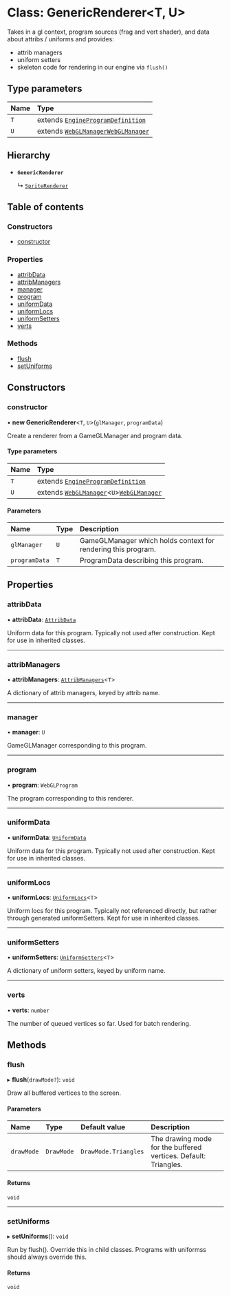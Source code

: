 # Class: GenericRenderer<T, U\>

Takes in a gl context, program sources (frag and vert shader),
and data about attribs / uniforms and provides:

- attrib managers
- uniform setters
- skeleton code for rendering in our engine via `flush()`

## Type parameters

| Name | Type                                                                          |
| :--- | :---------------------------------------------------------------------------- |
| `T`  | extends [`EngineProgramDefinition`](../interfaces/EngineProgramDefinition.md) |
| `U`  | extends [`WebGLManager`](WebGLManager.md)[`WebGLManager`](WebGLManager.md)    |

## Hierarchy

- **`GenericRenderer`**

  ↳ [`SpriteRenderer`](SpriteRenderer.md)

## Table of contents

### Constructors

- [constructor](GenericRenderer.md#constructor)

### Properties

- [attribData](GenericRenderer.md#attribdata)
- [attribManagers](GenericRenderer.md#attribmanagers)
- [manager](GenericRenderer.md#manager)
- [program](GenericRenderer.md#program)
- [uniformData](GenericRenderer.md#uniformdata)
- [uniformLocs](GenericRenderer.md#uniformlocs)
- [uniformSetters](GenericRenderer.md#uniformsetters)
- [verts](GenericRenderer.md#verts)

### Methods

- [flush](GenericRenderer.md#flush)
- [setUniforms](GenericRenderer.md#setuniforms)

## Constructors

### constructor

• **new GenericRenderer**<`T`, `U`\>(`glManager`, `programData`)

Create a renderer from a GameGLManager and program data.

#### Type parameters

| Name | Type                                                                             |
| :--- | :------------------------------------------------------------------------------- |
| `T`  | extends [`EngineProgramDefinition`](../interfaces/EngineProgramDefinition.md)    |
| `U`  | extends [`WebGLManager`](WebGLManager.md)<`U`\>[`WebGLManager`](WebGLManager.md) |

#### Parameters

| Name          | Type | Description                                                   |
| :------------ | :--- | :------------------------------------------------------------ |
| `glManager`   | `U`  | GameGLManager which holds context for rendering this program. |
| `programData` | `T`  | ProgramData describing this program.                          |

## Properties

### attribData

• **attribData**: [`AttribData`](../README.md#attribdata)

Uniform data for this program. Typically not used after construction.
Kept for use in inherited classes.

---

### attribManagers

• **attribManagers**: [`AttribManagers`](../README.md#attribmanagers)<`T`\>

A dictionary of attrib managers, keyed by attrib name.

---

### manager

• **manager**: `U`

GameGLManager corresponding to this program.

---

### program

• **program**: `WebGLProgram`

The program corresponding to this renderer.

---

### uniformData

• **uniformData**: [`UniformData`](../README.md#uniformdata)

Uniform data for this program. Typically not used after construction.
Kept for use in inherited classes.

---

### uniformLocs

• **uniformLocs**: [`UniformLocs`](../README.md#uniformlocs)<`T`\>

Uniform locs for this program. Typically not referenced directly,
but rather through generated uniformSetters. Kept for use in inherited classes.

---

### uniformSetters

• **uniformSetters**: [`UniformSetters`](../README.md#uniformsetters)<`T`\>

A dictionary of uniform setters, keyed by uniform name.

---

### verts

• **verts**: `number`

The number of queued vertices so far. Used for batch rendering.

## Methods

### flush

▸ **flush**(`drawMode?`): `void`

Draw all buffered vertices to the screen.

#### Parameters

| Name       | Type       | Default value        | Description                                                     |
| :--------- | :--------- | :------------------- | :-------------------------------------------------------------- |
| `drawMode` | `DrawMode` | `DrawMode.Triangles` | The drawing mode for the buffered vertices. Default: Triangles. |

#### Returns

`void`

---

### setUniforms

▸ **setUniforms**(): `void`

Run by flush(). Override this in child classes. Programs with uniformss
should always override this.

#### Returns

`void`
